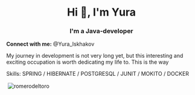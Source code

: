 <h1 align="center">Hi 👋, I'm Yura</h1>
<h3 align="center">I'm a Java-developer</h3>

<p align="left"><b>Connect with me:</b> @Yura_Iskhakov</p>

<p>My journey in development is not very long yet, but this interesting and exciting occupation is worth dedicating my life to. This is the way</p>

Skills: SPRING /  HIBERNATE / POSTGRESQL / JUNIT / MOKITO / DOCKER

<p>&nbsp;<img align="center" src="https://github-readme-stats.vercel.app/api?username=romerodeltoro&show_icons=true&theme=tokyonight&locale=en" alt="romerodeltoro" /></p>
